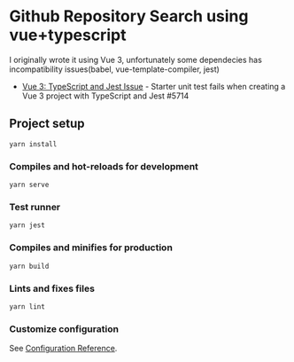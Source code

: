 # Github Repository Search using vue+typescript

I originally wrote it using Vue 3, unfortunately some dependecies has incompatibility issues(babel, vue-template-compiler, jest) 

  * [Vue 3: TypeScript and Jest Issue](https://github.com/vuejs/vue-cli/issues/5714) - Starter unit test fails when creating a Vue 3 project with TypeScript and Jest #5714

## Project setup
```
yarn install
```

### Compiles and hot-reloads for development
```
yarn serve
```

### Test runner
```
yarn jest
```


### Compiles and minifies for production
```
yarn build
```

### Lints and fixes files
```
yarn lint
```

### Customize configuration
See [Configuration Reference](https://cli.vuejs.org/config/).
